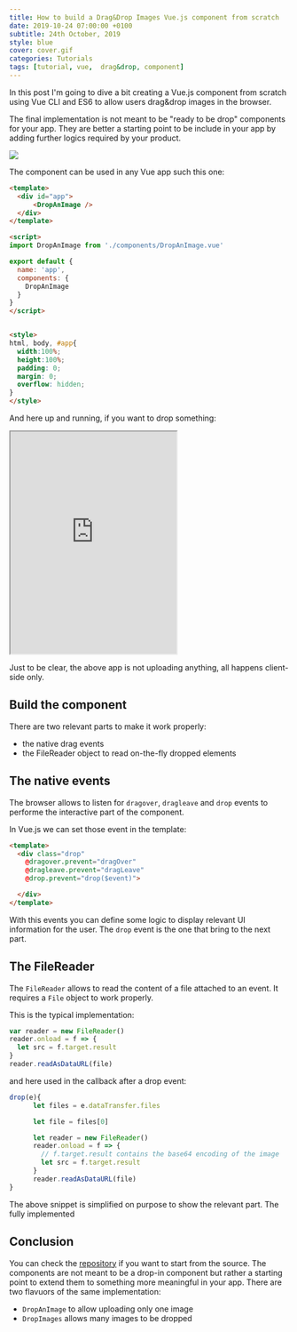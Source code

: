 ```yaml
---
title: How to build a Drag&Drop Images Vue.js component from scratch
date: 2019-10-24 07:00:00 +0100
subtitle: 24th October, 2019
style: blue
cover: cover.gif
categories: Tutorials
tags: [tutorial, vue,  drag&drop, component]
---
```


In this post I'm going to dive a bit creating a Vue.js component from scratch using Vue CLI and ES6 to allow users drag&drop images in the browser.

The final implementation is not meant to be "ready to be drop" components for your app. They are better a starting point to be include in your app by adding further logics required by your product.

![](/assets/blog/build-drag-drop-image-component-vue/cover.gif)

The component can be used in any Vue app such this one:

```html
<template>
  <div id="app">
      <DropAnImage />
  </div>
</template>

<script>
import DropAnImage from './components/DropAnImage.vue'

export default {
  name: 'app',
  components: {
    DropAnImage
  }
}
</script>


<style>
html, body, #app{
  width:100%;
  height:100%;
  padding: 0;
  margin: 0;
  overflow: hidden;
}
</style>
```

And here up and running, if you want to drop something:

<iframe height="400" src="https://vue-drop-image-and-preview.abusedmedia.repl.co/"></iframe>

Just to be clear, the above app is not uploading anything, all happens client-side only.

## Build the component

There are two relevant parts to make it work properly:

- the native drag events
- the FileReader object to read on-the-fly dropped elements

## The native events

The browser allows to listen for `dragover`, `dragleave` and `drop` events to performe the interactive part of the component.

In Vue.js we can set those event in the template:

```html
<template>
  <div class="drop" 
    @dragover.prevent="dragOver" 
    @dragleave.prevent="dragLeave"
    @drop.prevent="drop($event)">

  </div>
</template>
```

With this events you can define some logic to display relevant UI information for the user. The `drop` event is the one that bring to the next part.

## The FileReader

The `FileReader` allows to read the content of a file attached to an event. It requires a `File` object to work properly.

This is the typical implementation:

```js
var reader = new FileReader()
reader.onload = f => {
  let src = f.target.result
}
reader.readAsDataURL(file)
```

and here used in the callback after a drop event:

```js
drop(e){
      let files = e.dataTransfer.files

      let file = files[0]

      let reader = new FileReader()
      reader.onload = f => {
        // f.target.result contains the base64 encoding of the image
        let src = f.target.result
      }
      reader.readAsDataURL(file)
}
```

The above snippet is simplified on purpose to show the relevant part. The fully implemented

## Conclusion

You can check the [repository](https://github.com/fabiofranchino/vue-drop-image-and-preview) if you want to start from the source. The components are not meant to be a drop-in component but rather a starting point to extend them to something more meaningful in your app. There are two flavuors of the same implementation:

- `DropAnImage` to allow uploading only one image
- `DropImages` allows many images to be dropped